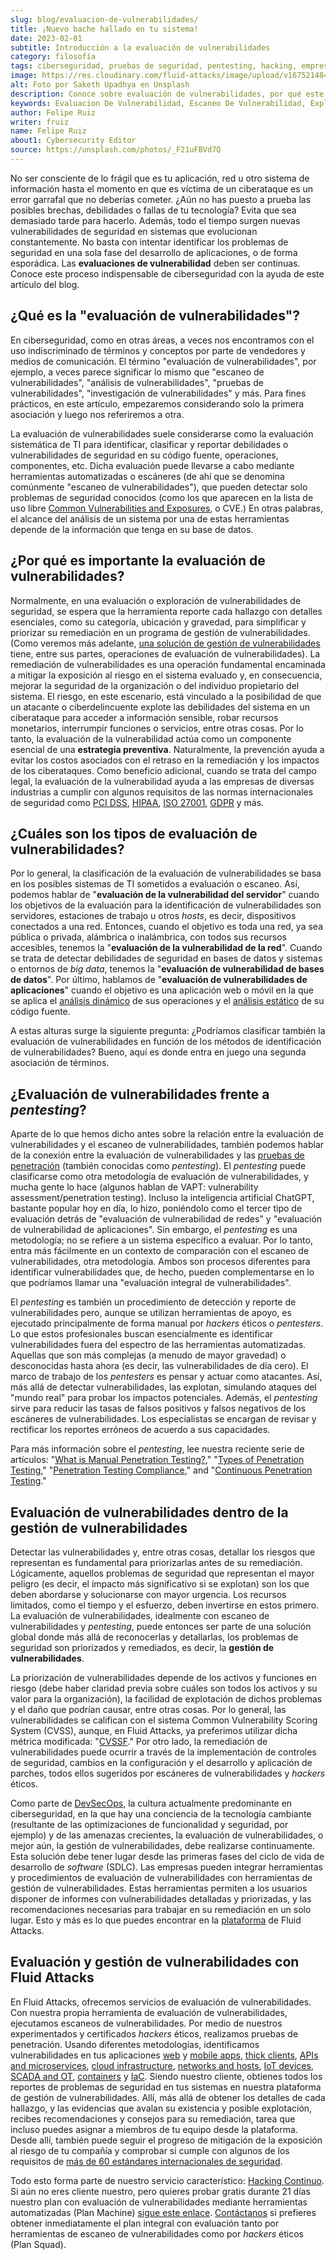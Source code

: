 ```yaml
---
slug: blog/evaluacion-de-vulnerabilidades/
title: ¡Nuevo bache hallado en tu sistema!
date: 2023-02-01
subtitle: Introducción a la evaluación de vulnerabilidades
category: filosofía
tags: ciberseguridad, pruebas de seguridad, pentesting, hacking, empresa
image: https://res.cloudinary.com/fluid-attacks/image/upload/v1675214848/blog/vulnerability-assessment/cover_vulnerability_assessment.webp
alt: Foto por Saketh Upadhya en Unsplash
description: Conoce sobre evaluación de vulnerabilidades, por qué este proceso de TI es importante, cuáles existen y cómo se relaciona con la gestión de vulnerabilidades.
keywords: Evaluacion De Vulnerabilidad, Escaneo De Vulnerabilidad, Explorador De Vulnerabilidad, Pruebas De Penetracion, Vapt, Gestion De Vulnerabilidad, Analisis De Vulnerabilidad, Hacking Etico, Pentesting
author: Felipe Ruiz
writer: fruiz
name: Felipe Ruiz
about1: Cybersecurity Editor
source: https://unsplash.com/photos/_F21uFBVd7Q
---
```


No ser consciente de lo frágil que es tu aplicación,
red u otro sistema de información
hasta el momento en que es víctima de un ciberataque
es un error garrafal que no deberías cometer.
¿Aún no has puesto a prueba las posibles brechas,
debilidades o fallas de tu tecnología?
Evita que sea demasiado tarde para hacerlo.
Además,
todo el tiempo surgen nuevas vulnerabilidades de seguridad
en sistemas que evolucionan constantemente.
No basta con intentar identificar los problemas de seguridad
en una sola fase del desarrollo de aplicaciones,
o de forma esporádica.
Las **evaluaciones de vulnerabilidad**
deben ser continuas.
Conoce este proceso indispensable de ciberseguridad
con la ayuda de este artículo del blog.

## ¿Qué es la "evaluación de vulnerabilidades"?

En ciberseguridad,
como en otras áreas,
a veces nos encontramos con el uso indiscriminado
de términos y conceptos por parte de vendedores
y medios de comunicación.
El término "evaluación de vulnerabilidades",
por ejemplo,
a veces parece significar lo mismo
que "escaneo de vulnerabilidades",
"análisis de vulnerabilidades",
"pruebas de vulnerabilidades",
"investigación de vulnerabilidades"
y más.
Para fines prácticos,
en este artículo,
empezaremos considerando solo la primera asociación
y luego nos referiremos a otra.

La evaluación de vulnerabilidades
suele considerarse
como la evaluación sistemática de TI para identificar,
clasificar y reportar debilidades
o vulnerabilidades de seguridad en su código fuente,
operaciones, componentes, etc.
Dicha evaluación puede llevarse a cabo
mediante herramientas automatizadas o escáneres
(de ahí que se denomina comúnmente "escaneo de vulnerabilidades"),
que pueden detectar solo problemas de seguridad conocidos
(como los que aparecen en la lista de uso libre
[Common Vulnerabilities and Exposures](../../../pages/compliance/cve/),
o CVE.)
En otras palabras,
el alcance del análisis de un sistema por una de estas herramientas
depende de la información que tenga en su base de datos.

## ¿Por qué es importante la evaluación de vulnerabilidades?

Normalmente,
en una evaluación o exploración de vulnerabilidades de seguridad,
se espera que la herramienta reporte
cada hallazgo con detalles esenciales,
como su categoría, ubicación y gravedad,
para simplificar y priorizar su remediación
en un programa de gestión de vulnerabilidades.
(Como veremos más adelante,
[una solución de gestión de vulnerabilidades](../../soluciones/gestion-vulnerabilidades/)
tiene, entre sus partes, operaciones de evaluación de vulnerabilidades).
La remediación de vulnerabilidades es una operación fundamental
encaminada a mitigar la exposición al riesgo en el sistema evaluado y,
en consecuencia,
mejorar la seguridad de la organización
o del individuo propietario del sistema.
El riesgo, en este escenario,
está vinculado a la posibilidad de que un atacante
o ciberdelincuente explote las debilidades del sistema
en un ciberataque para acceder a información sensible,
robar recursos monetarios,
interrumpir funciones o servicios,
entre otras cosas.
Por lo tanto,
la evaluación de la vulnerabilidad actúa como
un componente esencial de
una **estrategia preventiva**.
Naturalmente,
la prevención ayuda a evitar los costos asociados
con el retraso en la remediación
y los impactos de los ciberataques.
Como beneficio adicional,
cuando se trata del campo legal,
la evaluación de la vulnerabilidad ayuda
a las empresas de diversas industrias a cumplir
con algunos requisitos de las normas internacionales de seguridad
como [PCI DSS](../../../compliance/pci/),
[HIPAA](../../../compliance/hipaa/),
[ISO 27001](https://docs.fluidattacks.com/criteria/compliance/iso27001),
[GDPR](../../../compliance/gdpr/)
y más.

## ¿Cuáles son los tipos de evaluación de vulnerabilidades?

Por lo general,
la clasificación de la evaluación de vulnerabilidades
se basa en los posibles sistemas de TI sometidos
a evaluación o escaneo.
Así,
podemos hablar de "**evaluación de la vulnerabilidad del servidor**"
cuando los objetivos de la evaluación
para la identificación de vulnerabilidades son servidores,
estaciones de trabajo u otros *hosts*,
es decir,
dispositivos conectados a una red.
Entonces, cuando el objetivo es toda una red,
ya sea pública o privada,
alámbrica o inalámbrica,
con todos sus recursos accesibles,
tenemos la "**evaluación de la vulnerabilidad de la red**".
Cuando se trata de detectar debilidades de seguridad
en bases de datos y sistemas o entornos de *big data*,
tenemos la "**evaluación de vulnerabilidad de bases de datos**".
Por último,
hablamos de "**evaluación de vulnerabilidades de aplicaciones**"
cuando el objetivo es una aplicación web o móvil
en la que se aplica el
[análisis dinámico](../../producto/dast/)
de sus operaciones
y el [análisis estático](../../producto/sast/)
de su código fuente.

A estas alturas surge la siguiente pregunta:
¿Podríamos clasificar también la evaluación
de vulnerabilidades en función de los métodos
de identificación de vulnerabilidades?
Bueno,
aquí es donde entra en juego una segunda asociación de términos.

## ¿Evaluación de vulnerabilidades frente a *pentesting*?

Aparte de lo que hemos dicho antes
sobre la relación entre la evaluación de vulnerabilidades
y el escaneo de vulnerabilidades,
también podemos hablar de la conexión entre
la evaluación de vulnerabilidades
y las [pruebas de penetración](../../soluciones/pentesting/)
(también conocidas como *pentesting*).
El *pentesting*
puede clasificarse como otra metodología
de evaluación de vulnerabilidades,
y mucha gente lo hace
(algunos hablan de VAPT: vulnerability assessment/penetration testing).
Incluso la inteligencia artificial ChatGPT,
bastante popular hoy en día,
lo hizo,
poniéndolo como el tercer tipo de evaluación
detrás de "evaluación de vulnerabilidad de redes"
y "evaluación de vulnerabilidad de aplicaciones".
Sin embargo,
el *pentesting* es una metodología;
no se refiere a un sistema específico a evaluar.
Por lo tanto,
entra más fácilmente en un contexto de comparación
con el escaneo de vulnerabilidades,
otra metodología.
Ambos son procesos diferentes para identificar
vulnerabilidades que,
de hecho,
pueden complementarse en lo que podríamos llamar
una "evaluación integral de vulnerabilidades".

El *pentesting*
es también un procedimiento de detección
y reporte de vulnerabilidades pero,
aunque se utilizan herramientas de apoyo,
es ejecutado principalmente de forma manual
por *hackers* éticos o *pentesters*.
Lo que estos profesionales buscan esencialmente
es identificar vulnerabilidades fuera del espectro
de las herramientas automatizadas.
Aquellas que son más complejas
(a menudo de mayor gravedad)
o desconocidas hasta ahora
(es decir, las vulnerabilidades de día cero).
El marco de trabajo de los *pentesters*
es pensar y actuar como atacantes.
Así,
más allá de detectar vulnerabilidades,
las explotan,
simulando ataques del "mundo real"
para probar los impactos potenciales.
Además,
el *pentesting* sirve para reducir
las tasas de falsos positivos y falsos negativos
de los escáneres de vulnerabilidades.
Los especialistas se encargan de revisar
y rectificar los reportes erróneos de acuerdo
a sus capacidades.

Para más información sobre el *pentesting*,
lee nuestra reciente serie de artículos:
"[What is Manual Penetration Testing?](../../../blog/what-is-manual-penetration-testing/),"
"[Types of Penetration Testing](../../../blog/types-of-penetration-testing/),"
"[Penetration Testing Compliance](../../../blog/penetration-testing-compliance/),"
and "[Continuous Penetration Testing](../../../blog/continuous-penetration-testing/)."

<div>
<cta-banner
buttontxt="Más información"
link="/es/soluciones/gestion-vulnerabilidades/"
title="Empieza ya con la solución de Gestión de vulnerabilidades
de Fluid Attacks"
/>
</div>

## Evaluación de vulnerabilidades dentro de la gestión de vulnerabilidades

Detectar las vulnerabilidades y,
entre otras cosas,
detallar los riesgos que representan
es fundamental para priorizarlas antes de su remediación.
Lógicamente,
aquellos problemas de seguridad
que representan el mayor peligro
(es decir, el impacto más significativo si se explotan)
son los que deben abordarse
y solucionarse con mayor urgencia.
Los recursos limitados,
como el tiempo y el esfuerzo,
deben invertirse en estos primero.
La evaluación de vulnerabilidades,
idealmente con escaneo de vulnerabilidades y *pentesting*,
puede entonces ser parte de una solución global
donde más allá de reconocerlas y detallarlas,
los problemas de seguridad son priorizados
y remediados, es decir,
la **gestión de vulnerabilidades**.

La priorización de vulnerabilidades
depende de los activos y funciones en riesgo
(debe haber claridad previa sobre cuáles son todos los activos
y su valor para la organización),
la facilidad de explotación de dichos problemas
y el daño que podrían causar,
entre otras cosas.
Por lo general,
las vulnerabilidades se califican con el sistema
Common Vulnerability Scoring System (CVSS), aunque,
en Fluid Attacks,
ya preferimos utilizar dicha métrica modificada:
"[CVSSF](../../../blog/cvssf-risk-exposure-metric)."
Por otro lado,
la remediación de vulnerabilidades puede ocurrir
a través de la implementación de controles de seguridad,
cambios en la configuración
y el desarrollo y aplicación de parches,
todos ellos sugeridos por escáneres de vulnerabilidades
y *hackers* éticos.

Como parte de [DevSecOps](../../soluciones/devsecops/),
la cultura actualmente predominante en ciberseguridad,
en la que hay una conciencia de la tecnología cambiante
(resultante de las optimizaciones de funcionalidad
y seguridad, por ejemplo)
y de las amenazas crecientes,
la evaluación de vulnerabilidades,
o mejor aún, la gestión de vulnerabilidades,
debe realizarse continuamente.
Esta solución debe tener lugar desde
las primeras fases del ciclo de vida de desarrollo de *software* (SDLC).
Las empresas pueden integrar herramientas
y procedimientos de evaluación de vulnerabilidades
con herramientas de gestión de vulnerabilidades.
Estas herramientas permiten a los usuarios disponer
de informes con vulnerabilidades detalladas y priorizadas,
y las recomendaciones necesarias
para trabajar en su remediación en un solo lugar.
Esto y más es lo que puedes encontrar en la
[plataforma](https://app.fluidattacks.com/) de Fluid Attacks.

## Evaluación y gestión de vulnerabilidades con Fluid Attacks

En Fluid Attacks,
ofrecemos servicios de evaluación de vulnerabilidades.
Con nuestra propia herramienta de evaluación de vulnerabilidades,
ejecutamos escaneos de vulnerabilidades.
Por medio de nuestros experimentados
y certificados *hackers* éticos,
realizamos pruebas de penetración.
Usando diferentes metodologías,
identificamos vulnerabilidades en tus aplicaciones
[web](../../../systems/web-apps/)
y [mobile apps](../../../systems/mobile-apps/),
[thick clients](../../../systems/thick-clients/),
[APIs and microservices](../../../systems/apis/),
[cloud infrastructure](../../../systems/cloud-infrastructure/),
[networks and hosts](../../../systems/networks-and-hosts/),
[IoT devices](../../../systems/iot/),
[SCADA and OT](.../../../systems/ot/),
[containers](../../../systems/containers/)
y [IaC](../../../systems/iac/).
Siendo nuestro cliente,
obtienes todos los reportes de problemas de seguridad
en tus sistemas en nuestra plataforma
de gestión de vulnerabilidades.
Allí,
más allá de obtener los detalles de cada hallazgo,
y las evidencias que avalan su existencia
y posible explotación,
recibes recomendaciones y consejos para su remediación,
tarea que incluso puedes asignar a miembros
de tu equipo desde la plataforma.
Desde allí,
también puede seguir el progreso de mitigación
de la exposición al riesgo de tu compañía
y comprobar si cumple con algunos de los requisitos
de [más de 60 estándares internacionales de seguridad](https://docs.fluidattacks.com/criteria/compliance/).

Todo esto forma parte de nuestro servicio característico:
[Hacking Continuo](../../servicios/hacking-continuo/).
Si aún no eres cliente nuestro,
pero quieres probar gratis durante
21 días nuestro plan con evaluación de vulnerabilidades
mediante herramientas automatizadas (Plan Machine)
[sigue este enlace](https://app.fluidattacks.com/SignUp).
[Contáctanos](../../contactanos/)
si prefieres obtener inmediatamente el plan integral
con evaluación tanto por herramientas de escaneo de vulnerabilidades
como por *hackers* éticos (Plan Squad).
